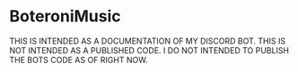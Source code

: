 # BoteroniMusic

THIS IS INTENDED AS A DOCUMENTATION OF MY DISCORD BOT. THIS IS NOT INTENDED AS A PUBLISHED CODE. I DO NOT INTENDED TO PUBLISH THE BOTS CODE AS OF RIGHT NOW.


